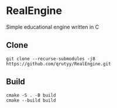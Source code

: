# RealEngine
Simple educational engine written in C

## Clone 
```
git clone --recurse-submodules -j8 https://github.com/qrutyy/RealEngine.git 
```
## Build
```
cmake -S . -B build
cmake --build build
```

